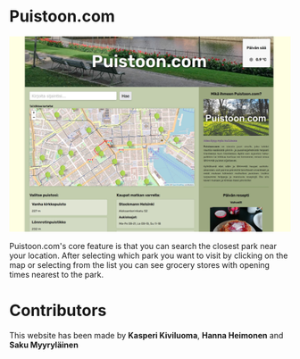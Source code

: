 # Puistoon.com
<p align="left">
  <img src=https://github.com/ussaka/Puistoon.com/blob/main/images/Puistoon.com.jpg width="1000" alt="Image of Puistoon.com website's front page">
</p>

Puistoon.com's core feature is that you can search the closest park near your location. After selecting which park you want to visit by clicking on the map or selecting from the list you can see grocery stores with opening times nearest to the park.

# Contributors
This website has been made by **Kasperi Kiviluoma**, **Hanna Heimonen** and **Saku Myyryläinen**
